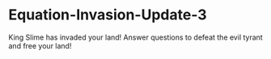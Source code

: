 # Equation-Invasion-Update-3
King Slime has invaded your land! Answer questions to defeat the evil tyrant and free your land!
